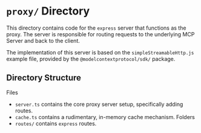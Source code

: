 # `proxy/` Directory
This directory contains code for the `express` server that functions as the proxy. The server is
responsible for routing requests to the underlying MCP Server and back to the client.

The implementation of this server is based on the `simpleStreamableHttp.js` example file, provided
by the `@modelcontextprotocol/sdk/` package.

## Directory Structure
Files
- `server.ts` contains the core proxy server setup, specifically adding routes.
- `cache.ts` contains a rudimentary, in-memory cache mechanism.
Folders
- `routes/` contains `express` routes.
